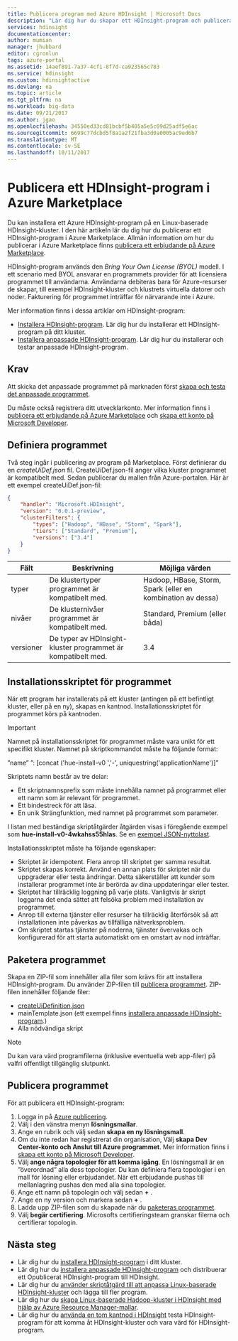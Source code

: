```yaml
---
title: Publicera program med Azure HDInsight | Microsoft Docs
description: "Lär dig hur du skapar ett HDInsight-program och publicera den i Azure Marketplace."
services: hdinsight
documentationcenter: 
author: mumian
manager: jhubbard
editor: cgronlun
tags: azure-portal
ms.assetid: 14aef891-7a37-4cf1-8f7d-ca923565c783
ms.service: hdinsight
ms.custom: hdinsightactive
ms.devlang: na
ms.topic: article
ms.tgt_pltfrm: na
ms.workload: big-data
ms.date: 09/21/2017
ms.author: jgao
ms.openlocfilehash: 34550ed33cd81bcbf5b405a5e5c09d25adf5e6ac
ms.sourcegitcommit: 6699c77dcbd5f8a1a2f21fba3d0a0005ac9ed6b7
ms.translationtype: MT
ms.contentlocale: sv-SE
ms.lasthandoff: 10/11/2017
---
```

# <a name="publish-an-hdinsight-application-in-the-azure-marketplace"></a>Publicera ett HDInsight-program i Azure Marketplace
Du kan installera ett Azure HDInsight-program på en Linux-baserade HDInsight-kluster. I den här artikeln lär du dig hur du publicerar ett HDInsight-program i Azure Marketplace. Allmän information om hur du publicerar i Azure Marketplace finns [publicera ett erbjudande på Azure Marketplace](../marketplace-publishing/marketplace-publishing-getting-started.md).

HDInsight-program används den *Bring Your Own License (BYOL)* modell. I ett scenario med BYOL ansvarar en programmets provider för att licensiera programmet till användarna. Användarna debiteras bara för Azure-resurser de skapar, till exempel HDInsight-kluster och klustrets virtuella datorer och noder. Fakturering för programmet inträffar för närvarande inte i Azure.

Mer information finns i dessa artiklar om HDInsight-program:

* [Installera HDInsight-program](hdinsight-apps-install-applications.md). Lär dig hur du installerar ett HDInsight-program på ditt kluster.
* [Installera anpassade HDInsight-program](hdinsight-apps-install-custom-applications.md). Lär dig hur du installerar och testar anpassade HDInsight-program.

## <a name="prerequisites"></a>Krav
Att skicka det anpassade programmet på marknaden först [skapa och testa det anpassade programmet](hdinsight-apps-install-custom-applications.md).

Du måste också registrera ditt utvecklarkonto. Mer information finns i [publicera ett erbjudande på Azure Marketplace](../marketplace-publishing/marketplace-publishing-getting-started.md) och [skapa ett konto på Microsoft Developer](../marketplace-publishing/marketplace-publishing-accounts-creation-registration.md).

## <a name="define-the-application"></a>Definiera programmet
Två steg ingår i publicering av program på Marketplace. Först definierar du en *createUiDef.json* fil. CreateUiDef.json-fil anger vilka kluster programmet är kompatibelt med. Sedan publicerar du mallen från Azure-portalen. Här är ett exempel createUiDef.json-fil:

```json
{
    "handler": "Microsoft.HDInsight",
    "version": "0.0.1-preview",
    "clusterFilters": {
        "types": ["Hadoop", "HBase", "Storm", "Spark"],
        "tiers": ["Standard", "Premium"],
        "versions": ["3.4"]
    }
}
```

| Fält | Beskrivning | Möjliga värden |
| --- | --- | --- |
| typer |De klustertyper programmet är kompatibelt med. |Hadoop, HBase, Storm, Spark (eller en kombination av dessa) |
| nivåer |De klusternivåer programmet är kompatibelt med. |Standard, Premium (eller båda) |
| versioner |De typer av HDInsight-kluster programmet är kompatibelt med. |3.4 |

## <a name="application-installation-script"></a>Installationsskriptet för programmet
När ett program har installerats på ett kluster (antingen på ett befintligt kluster, eller på en ny), skapas en kantnod. Installationsskriptet för programmet körs på kantnoden.

  > [!IMPORTANT]
  > Namnet på installationsskriptet för programmet måste vara unikt för ett specifikt kluster. Namnet på skriptkommandot måste ha följande format:
  > 
  > ”name” ”: [concat ('hue-install-v0 ','-', uniquestring('applicationName')]”
  > 
  > Skriptets namn består av tre delar:
  > 
  > * Ett skriptnamnsprefix som måste innehålla namnet på programmet eller ett namn som är relevant för programmet.
  > * Ett bindestreck för att läsa.
  > * En unik Strängfunktion, med namnet på programmet som parameter.
  > 
  > I listan med beständiga skriptåtgärder åtgärden visas i föregående exempel som **hue-install-v0-4wkahss55hlas**. Se en [exempel JSON-nyttolast](https://raw.githubusercontent.com/hdinsight/Iaas-Applications/master/Hue/azuredeploy.json).
  > 

Installationsskriptet måste ha följande egenskaper:
* Skriptet är idempotent. Flera anrop till skriptet ger samma resultat.
* Skriptet skapas korrekt. Använd en annan plats för skriptet när du uppgraderar eller testa ändringar. Detta säkerställer att kunder som installerar programmet inte är berörda av dina uppdateringar eller tester. 
* Skriptet har tillräcklig loggning på varje plats. Vanligtvis är skript loggarna det enda sättet att felsöka problem med installation av programmet.
* Anrop till externa tjänster eller resurser ha tillräcklig återförsök så att installationen inte påverkas av tillfälliga nätverksproblem.
* Om skriptet startas tjänster på noderna, tjänster övervakas och konfigurerad för att starta automatiskt om en omstart av nod inträffar.

## <a name="package-the-application"></a>Paketera programmet
Skapa en ZIP-fil som innehåller alla filer som krävs för att installera HDInsight-program. Du använder ZIP-filen till [publicera programmet](#publish-application). ZIP-filen innehåller följande filer:

* [createUiDefinition.json](#define-application)
* mainTemplate.json (ett exempel finns [installera anpassade HDInsight-program](hdinsight-apps-install-custom-applications.md).)
* Alla nödvändiga skript

> [!NOTE]
> Du kan vara värd programfilerna (inklusive eventuella web app-filer) på valfri offentligt tillgänglig slutpunkt.
> 

## <a name="publish-the-application"></a>Publicera programmet
För att publicera ett HDInsight-program:

1. Logga in på [Azure publicering](https://publish.windowsazure.com/).
2. Välj i den vänstra menyn **lösningsmallar**.
3. Ange en rubrik och välj sedan **skapa en ny lösningsmall**.
4. Om du inte redan har registrerat din organisation, Välj **skapa Dev Center-konto och Anslut till Azure programmet**.  Mer information finns i [skapa ett konto på Microsoft Developer](../marketplace-publishing/marketplace-publishing-accounts-creation-registration.md).
5. Välj **ange några topologier för att komma igång**. En lösningsmall är en ”överordnad” alla dess topologier. Du kan definiera flera topologier i en mall för lösning eller erbjudandet. När ett erbjudande pushas till mellanlagring pushas den med alla sina topologier. 
6. Ange ett namn på topologin och välj sedan  **+** .
7. Ange en ny version och markera sedan  **+** .
8. Ladda upp ZIP-filen som du skapade när du [paketeras programmet](#package-application).  
9. Välj **begär certifiering**. Microsofts certifieringsteam granskar filerna och certifierar topologin.

## <a name="next-steps"></a>Nästa steg
* Lär dig hur du [installera HDInsight-program](hdinsight-apps-install-applications.md) i ditt kluster.
* Lär dig hur du [installera anpassade HDInsight-program](hdinsight-apps-install-custom-applications.md) och distribuerar ett Opublicerat HDInsight-program till HDInsight.
* Lär dig hur du [använder skriptåtgärd till att anpassa Linux-baserade HDInsight-kluster](hdinsight-hadoop-customize-cluster-linux.md) och lägga till fler program. 
* Lär dig hur du [skapa Linux-baserade Hadoop-kluster i HDInsight med hjälp av Azure Resource Manager-mallar](hdinsight-hadoop-create-linux-clusters-arm-templates.md).
* Lär dig hur du [använda en tom kantnod i HDInsight](hdinsight-apps-use-edge-node.md) testa HDInsight-program för att komma åt HDInsight-kluster och vara värd för HDInsight-program.

